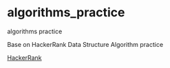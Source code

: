 # algorithms_practice
algorithms practice 

Base on HackerRank Data Structure Algorithm practice 

[HackerRank](https://www.hackerrank.com)
